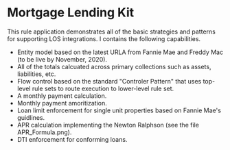 # Mortgage Lending Kit
This rule application demonstrates all of the basic strategies and patterns for supporting LOS integrations.  I contains the following capabilities.

* Entity model based on the latest URLA from Fannie Mae and Freddy Mac (to be live by November, 2020).
* All of the totals calcuated across primary collections such as assets, liabilities, etc.
* Flow control based on the standard "Controler Pattern" that uses top-level rule sets to route execution to lower-level rule set.
* A monthly payment calculation.
* Monthly payment amoritization.
* Loan limit enforcement for single unit properties based on Fannie Mae's guidlines.
* APR calculation implementing the Newton Ralphson (see the file APR_Formula.png).
* DTI enforcement for conforming loans.


